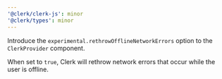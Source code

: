 ```yaml
---
'@clerk/clerk-js': minor
'@clerk/types': minor
---
```


Introduce the `experimental.rethrowOfflineNetworkErrors` option to the `ClerkProvider` component. 

When set to `true`, Clerk will rethrow network errors that occur while the user is offline.
